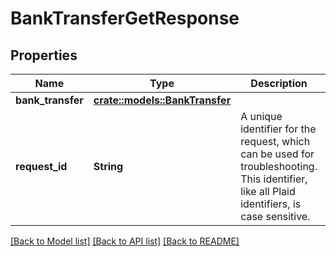# BankTransferGetResponse

## Properties

Name | Type | Description | Notes
------------ | ------------- | ------------- | -------------
**bank_transfer** | [**crate::models::BankTransfer**](BankTransfer.md) |  | 
**request_id** | **String** | A unique identifier for the request, which can be used for troubleshooting. This identifier, like all Plaid identifiers, is case sensitive. | 

[[Back to Model list]](../README.md#documentation-for-models) [[Back to API list]](../README.md#documentation-for-api-endpoints) [[Back to README]](../README.md)


